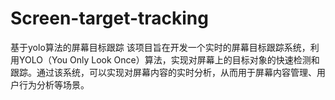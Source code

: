 # Screen-target-tracking
基于yolo算法的屏幕目标跟踪
该项目旨在开发一个实时的屏幕目标跟踪系统，利用YOLO（You Only Look Once）算法，实现对屏幕上的目标对象的快速检测和跟踪。通过该系统，可以实现对屏幕内容的实时分析，从而用于屏幕内容管理、用户行为分析等场景。
